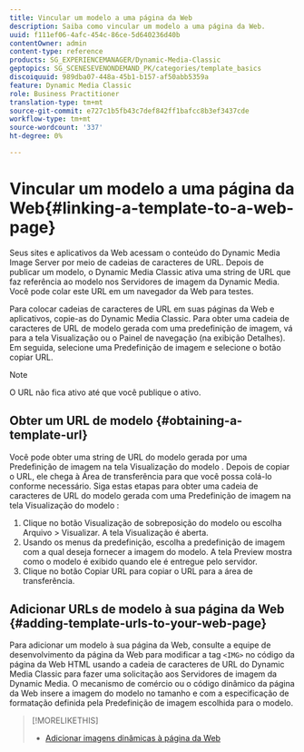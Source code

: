 ```yaml
---
title: Vincular um modelo a uma página da Web
description: Saiba como vincular um modelo a uma página da Web.
uuid: f111ef06-4afc-454c-86ce-5d640236d40b
contentOwner: admin
content-type: reference
products: SG_EXPERIENCEMANAGER/Dynamic-Media-Classic
geptopics: SG_SCENESEVENONDEMAND_PK/categories/template_basics
discoiquuid: 989dba07-448a-45b1-b157-af50abb5359a
feature: Dynamic Media Classic
role: Business Practitioner
translation-type: tm+mt
source-git-commit: e727c1b5fb43c7def842ff1bafcc8b3ef3437cde
workflow-type: tm+mt
source-wordcount: '337'
ht-degree: 0%

---
```



# Vincular um modelo a uma página da Web{#linking-a-template-to-a-web-page}

Seus sites e aplicativos da Web acessam o conteúdo do Dynamic Media Image Server por meio de cadeias de caracteres de URL. Depois de publicar um modelo, o Dynamic Media Classic ativa uma string de URL que faz referência ao modelo nos Servidores de imagem da Dynamic Media. Você pode colar este URL em um navegador da Web para testes.

Para colocar cadeias de caracteres de URL em suas páginas da Web e aplicativos, copie-as do Dynamic Media Classic. Para obter uma cadeia de caracteres de URL de modelo gerada com uma predefinição de imagem, vá para a tela Visualização ou o Painel de navegação (na exibição Detalhes). Em seguida, selecione uma Predefinição de imagem e selecione o botão copiar URL.

>[!NOTE]
>
>O URL não fica ativo até que você publique o ativo.

## Obter um URL de modelo {#obtaining-a-template-url}

Você pode obter uma string de URL do modelo gerada por uma Predefinição de imagem na tela Visualização do modelo . Depois de copiar o URL, ele chega à Área de transferência para que você possa colá-lo conforme necessário. Siga estas etapas para obter uma cadeia de caracteres de URL do modelo gerada com uma Predefinição de imagem na tela Visualização do modelo :

1. Clique no botão Visualização de sobreposição do modelo ou escolha Arquivo > Visualizar. A tela Visualização é aberta.
1. Usando os menus da predefinição, escolha a predefinição de imagem com a qual deseja fornecer a imagem do modelo. A tela Preview mostra como o modelo é exibido quando ele é entregue pelo servidor.
1. Clique no botão Copiar URL para copiar o URL para a área de transferência.

## Adicionar URLs de modelo à sua página da Web {#adding-template-urls-to-your-web-page}

Para adicionar um modelo à sua página da Web, consulte a equipe de desenvolvimento da página da Web para modificar a tag `<IMG>` no código da página da Web HTML usando a cadeia de caracteres de URL do Dynamic Media Classic para fazer uma solicitação aos Servidores de imagem da Dynamic Media. O mecanismo de comércio ou o código dinâmico da página da Web insere a imagem do modelo no tamanho e com a especificação de formatação definida pela Predefinição de imagem escolhida para o modelo.

>[!MORELIKETHIS]
>
>* [Adicionar imagens dinâmicas à página da Web](linking-urls-web-application.md#adding_dynamic_images_to_your_web_page)

